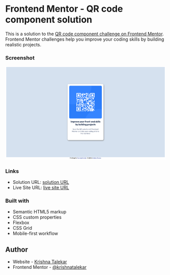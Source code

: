 # Frontend Mentor - QR code component solution

This is a solution to the [QR code component challenge on Frontend Mentor](https://www.frontendmentor.io/challenges/qr-code-component-iux_sIO_H). Frontend Mentor challenges help you improve your coding skills by building realistic projects. 

### Screenshot

![](./images/qr-code-component-screenshot.png)

### Links

- Solution URL: [solution URL](https://github.com/krishnatalekar/qr-code-component)
- Live Site URL: [live site URL](https://krishnatalekar.github.io/qr-code-component/)

### Built with

- Semantic HTML5 markup
- CSS custom properties
- Flexbox
- CSS Grid
- Mobile-first workflow

## Author

- Website - [Krishna Talekar](https://github.com/krishnatalekar)
- Frontend Mentor - [@krishnatalekar](https://www.frontendmentor.io/profile/krishnatalekar)